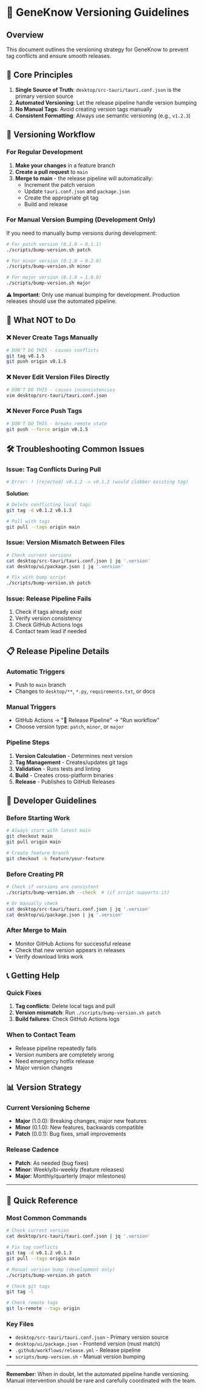 # 🔖 GeneKnow Versioning Guidelines

## Overview

This document outlines the versioning strategy for GeneKnow to prevent tag conflicts and ensure smooth releases.

## 🎯 Core Principles

1. **Single Source of Truth**: `desktop/src-tauri/tauri.conf.json` is the primary version source
2. **Automated Versioning**: Let the release pipeline handle version bumping
3. **No Manual Tags**: Avoid creating version tags manually
4. **Consistent Formatting**: Always use semantic versioning (e.g., `v1.2.3`)

## 🔄 Versioning Workflow

### For Regular Development

1. **Make your changes** in a feature branch
2. **Create a pull request** to `main`
3. **Merge to main** - the release pipeline will automatically:
   - Increment the patch version
   - Update `tauri.conf.json` and `package.json`
   - Create the appropriate git tag
   - Build and release

### For Manual Version Bumping (Development Only)

If you need to manually bump versions during development:

```bash
# For patch version (0.1.0 → 0.1.1)
./scripts/bump-version.sh patch

# For minor version (0.1.0 → 0.2.0)
./scripts/bump-version.sh minor

# For major version (0.1.0 → 1.0.0)
./scripts/bump-version.sh major
```

**⚠️ Important**: Only use manual bumping for development. Production releases should use the automated pipeline.

## 🚫 What NOT to Do

### ❌ Never Create Tags Manually
```bash
# DON'T DO THIS - causes conflicts
git tag v0.1.5
git push origin v0.1.5
```

### ❌ Never Edit Version Files Directly
```bash
# DON'T DO THIS - causes inconsistencies
vim desktop/src-tauri/tauri.conf.json
```

### ❌ Never Force Push Tags
```bash
# DON'T DO THIS - breaks remote state
git push --force origin v0.1.5
```

## 🛠️ Troubleshooting Common Issues

### Issue: Tag Conflicts During Pull
```bash
# Error: ! [rejected] v0.1.2 -> v0.1.2 (would clobber existing tag)
```

**Solution**:
```bash
# Delete conflicting local tags
git tag -d v0.1.2 v0.1.3

# Pull with tags
git pull --tags origin main
```

### Issue: Version Mismatch Between Files
```bash
# Check current versions
cat desktop/src-tauri/tauri.conf.json | jq '.version'
cat desktop/ui/package.json | jq '.version'

# Fix with bump script
./scripts/bump-version.sh patch
```

### Issue: Release Pipeline Fails
1. Check if tags already exist
2. Verify version consistency
3. Check GitHub Actions logs
4. Contact team lead if needed

## 📋 Release Pipeline Details

### Automatic Triggers
- Push to `main` branch
- Changes to `desktop/**`, `*.py`, `requirements.txt`, or docs

### Manual Triggers
- GitHub Actions → "🚀 Release Pipeline" → "Run workflow"
- Choose version type: `patch`, `minor`, or `major`

### Pipeline Steps
1. **Version Calculation** - Determines next version
2. **Tag Management** - Creates/updates git tags
3. **Validation** - Runs tests and linting
4. **Build** - Creates cross-platform binaries
5. **Release** - Publishes to GitHub Releases

## 🔧 Developer Guidelines

### Before Starting Work
```bash
# Always start with latest main
git checkout main
git pull origin main

# Create feature branch
git checkout -b feature/your-feature
```

### Before Creating PR
```bash
# Check if versions are consistent
./scripts/bump-version.sh --check  # (if script supports it)

# Or manually check
cat desktop/src-tauri/tauri.conf.json | jq '.version'
cat desktop/ui/package.json | jq '.version'
```

### After Merge to Main
- Monitor GitHub Actions for successful release
- Check that new version appears in releases
- Verify download links work

## 📞 Getting Help

### Quick Fixes
1. **Tag conflicts**: Delete local tags and pull
2. **Version mismatch**: Run `./scripts/bump-version.sh patch`
3. **Build failures**: Check GitHub Actions logs

### When to Contact Team
- Release pipeline repeatedly fails
- Version numbers are completely wrong
- Need emergency hotfix release
- Major version changes

## 📊 Version Strategy

### Current Versioning Scheme
- **Major** (1.0.0): Breaking changes, major new features
- **Minor** (0.1.0): New features, backwards compatible
- **Patch** (0.0.1): Bug fixes, small improvements

### Release Cadence
- **Patch**: As needed (bug fixes)
- **Minor**: Weekly/bi-weekly (feature releases)
- **Major**: Monthly/quarterly (major milestones)

---

## 🔄 Quick Reference

### Most Common Commands
```bash
# Check current version
cat desktop/src-tauri/tauri.conf.json | jq '.version'

# Fix tag conflicts
git tag -d v0.1.2 v0.1.3
git pull --tags origin main

# Manual version bump (development only)
./scripts/bump-version.sh patch

# Check git tags
git tag -l

# Check remote tags
git ls-remote --tags origin
```

### Key Files
- `desktop/src-tauri/tauri.conf.json` - Primary version source
- `desktop/ui/package.json` - Frontend version (must match)
- `.github/workflows/release.yml` - Release pipeline
- `scripts/bump-version.sh` - Manual version bumping

---

**Remember**: When in doubt, let the automated pipeline handle versioning. Manual intervention should be rare and carefully coordinated with the team. 